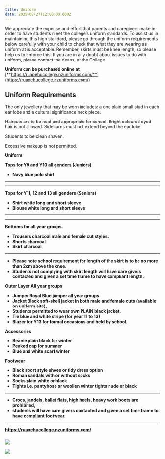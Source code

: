 ```yaml
---
title: Uniform
date: 2025-08-27T12:00:00.000Z
---
```

We appreciate the expense and effort that parents and caregivers make in order to have students meet the college’s uniform standards. To assist us in maintaining this high standard, please go through the uniform requirements below carefully with your child to check that what they are wearing as uniform at is acceptable. Remember, skirts must be knee length, so please help us to enforce this. If you are in any doubt about issues to do with uniform, please contact the deans, at the College. 

**Uniform can be purchased online at** [**https://ruapehucollege.nzuniforms.com/**](https://ruapehucollege.nzuniforms.com/) 

## Uniform Requirements

The only jewellery that may be worn includes: a one plain small stud in each ear lobe and a cultural significance neck piece.  

Haircuts are to be neat and appropriate for school. Bright coloured dyed hair is not allowed. Sideburns must not extend beyond the ear lobe. 

Students to be clean shaven.

Excessive makeup is not permitted.

**Uniform**

**Tops for Y9 and Y10 all genders (Juniors)**

* **Navy blue polo shirt**

- - -

- - -

**Tops for Y11, 12 and 13 all genders (Seniors)**

* **Shirt white long and short sleeve**
* **Blouse white long and short sleeve**

- - -

- - -

**Bottoms for all year groups.**

* **Trousers charcoal male and female cut styles.**
* **Shorts charcoal**
* **Skirt charcoal**

- - -

* **Please note school requirement for length of the skirt is to be no more than 2cm above the knee.**
* **Students not complying with skirt length will have care givers contacted and given a set time frame to have compliant length.**

**Outer Layer All year groups**

* **Jumper Royal Blue jumper all year groups**
* **Jacket Black soft-shell jacket in both male and female cuts (available on uniform site),**
* **Students permitted to wear own PLAIN black jacket.**
* **Tie blue and white stripe (for year 11 to 13)**
* **Blazer for Y13 for formal occasions and held by school.**

**Accessories**

* **Beanie plain black for winter**
* **Peaked cap for summer**
* **Blue and white scarf winter**

**Footwear**

* **Black sport style shoes or tidy dress option**
* **Roman sandals with or without socks**
* **Socks plain white or black**
* **Tights i.e. pantyhose or woollen winter tights nude or black**

- - -

* **Crocs, jandels, ballet flats, high heels, heavy work boots are prohibited,**
* **students will have care givers contacted and given a set time frame to have compliant footwear.**

- - -

**https://ruapehucollege.nzuniforms.com/**

### 

![](https://res.cloudinary.com/ruapehu-college/image/upload/v1699409124/Uniform_1_aozpmt.jpg)

![](https://res.cloudinary.com/ruapehu-college/image/upload/v1699409124/Uniform_2_yzdcvj.jpg)

![]()
